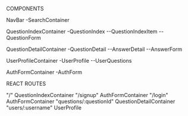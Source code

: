 COMPONENTS

NavBar
-SearchContainer

QuestionIndexContainer
-QuestionIndex
--QuestionIndexItem
--QuestionForm

QuestionDetailContainer
-QuestionDetail
--AnswerDetail
--AnswerForm

UserProfileContainer
-UserProfile
--UserQuestions

AuthFormContainer
-AuthForm

REACT ROUTES

"/"                       QuestionIndexContainer
"/signup"                 AuthFormContainer
"/login"                  AuthFormContainer
"questions/:questionId"   QuestionDetailContainer
"users/:username"         UserProfile
